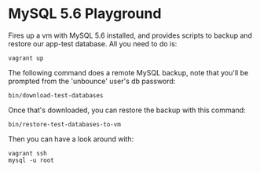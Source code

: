 # MySQL 5.6 Playground

Fires up a vm with MySQL 5.6 installed, and provides scripts to backup and
restore our app-test database.  All you need to do is:

    vagrant up

The following command does a remote MySQL backup, note that you'll be prompted
from the 'unbounce' user's db password:

    bin/download-test-databases

Once that's downloaded, you can restore the backup with this command:

    bin/restore-test-databases-to-vm

Then you can have a look around with:

    vagrant ssh
    mysql -u root
